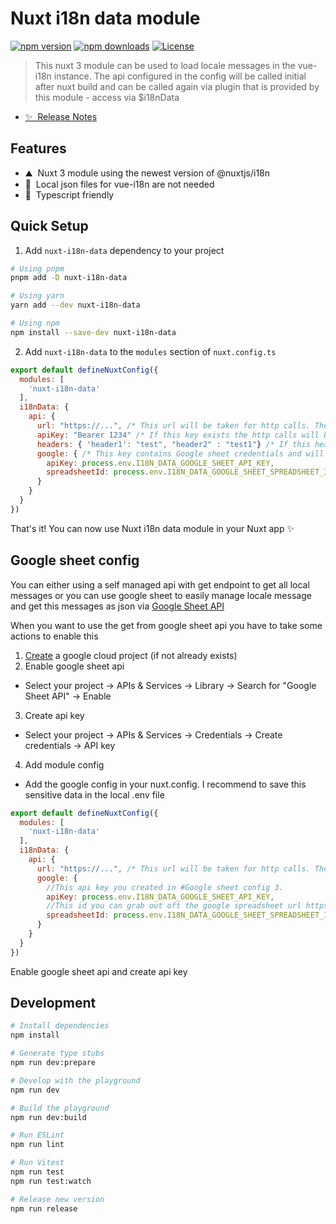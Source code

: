<!--
Get your module up and running quickly.

Find and replace all on all files (CMD+SHIFT+F):
- Name: Nuxt i18n data module
- Package name: nuxt-i18n-data
- Description: This nuxt 3 module can be used to load locale messages in the vue-i18n instance. The api configured in the config will be called initial after nuxt build and can be called again via plugin that is provided by this module - access via $i18nData
-->

# Nuxt i18n data module

[![npm version][npm-version-src]][npm-version-href]
[![npm downloads][npm-downloads-src]][npm-downloads-href]
[![License][license-src]][license-href]

> This nuxt 3 module can be used to load locale messages in the vue-i18n instance. The api configured in the config will be called initial after nuxt build and can be called again via plugin that is provided by this module - access via $i18nData

- [✨ &nbsp;Release Notes](/CHANGELOG.md)
<!-- - [📖 &nbsp;Documentation](https://example.com) -->

## Features

<!-- Highlight some of the features your module provide here -->
- ⛰ &nbsp;Nuxt 3 module using the newest version of @nuxtjs/i18n
- 🚠 &nbsp;Local json files for vue-i18n are not needed
- 🌲 &nbsp;Typescript friendly

## Quick Setup

1. Add `nuxt-i18n-data` dependency to your project

```bash
# Using pnpm
pnpm add -D nuxt-i18n-data

# Using yarn
yarn add --dev nuxt-i18n-data

# Using npm
npm install --save-dev nuxt-i18n-data
```

2. Add `nuxt-i18n-data` to the `modules` section of `nuxt.config.ts`

```js
export default defineNuxtConfig({
  modules: [
    'nuxt-i18n-data'
  ],
  i18nData: {
    api: {
      url: "https://...", /* This url will be taken for http calls. The initial GET at nuxt build and the api/i18n server handler. If google key exists this option will be ignored for GET calls. Post will still using this.*/
      apiKey: "Bearer 1234" /* If this key exists the http calls will be made with 'Authorization' header. If google key exists this option will be ignored */
      headers: { 'header1': "test", "header2" : "test1"} /* If this header exists this header wil be sent to http endpoints. If google key exists this option will be ignored */
      google: { /* This key contains Google sheet credentials and will be used for http calls. If this key exists the api.url will be ignored. See #Google sheet config for more */
        apiKey: process.env.I18N_DATA_GOOGLE_SHEET_API_KEY,
        spreadsheetId: process.env.I18N_DATA_GOOGLE_SHEET_SPREADSHEET_ID
      }
    }
  }
})
```

That's it! You can now use Nuxt i18n data module in your Nuxt app ✨

## Google sheet config
You can either using a self managed api with get endpoint to get all local messages or you can use google sheet to easily manage locale message and get this messages as json via [Google Sheet API](https://developers.google.com/sheets/api/reference/rest) 

When you want to use the get from google sheet api you have to take some actions to enable this
1. [Create](https://console.cloud.google.com/projectcreate) a google cloud project (if not already exists)
2. Enable google sheet api 
- Select your project -> APIs & Services -> Library -> Search for "Google Sheet API" -> Enable
3. Create api key
- Select your project -> APIs & Services -> Credentials -> Create credentials -> API key
4. Add module config
- Add the google config in your nuxt.config. I recommend to save this sensitive data in the local .env file
```js
export default defineNuxtConfig({
  modules: [
    'nuxt-i18n-data'
  ],
  i18nData: {
    api: {
      url: "https://...", /* This url will be taken for http calls. The initial GET at nuxt build and the api/i18n server handler. If google key exists this option will be ignored for GET calls. Post will still using this.*/
      google: {
        //This api key you created in #Google sheet config 3.
        apiKey: process.env.I18N_DATA_GOOGLE_SHEET_API_KEY,
        //This id you can grab out oft the google spreadsheet url https://docs.google.com/spreadsheets/d/...COPY THE ID FROM HERE.../
        spreadsheetId: process.env.I18N_DATA_GOOGLE_SHEET_SPREADSHEET_ID
      }
    }
  }
})
```

Enable google sheet api and create api key

## Development

```bash
# Install dependencies
npm install

# Generate type stubs
npm run dev:prepare

# Develop with the playground
npm run dev

# Build the playground
npm run dev:build

# Run ESLint
npm run lint

# Run Vitest
npm run test
npm run test:watch

# Release new version
npm run release
```

<!-- Badges -->
[npm-version-src]: https://img.shields.io/npm/v/nuxt-i18n-data/latest.svg?style=flat&colorA=18181B&colorB=28CF8D
[npm-version-href]: https://npmjs.com/package/nuxt-i18n-data

[npm-downloads-src]: https://img.shields.io/npm/dm/nuxt-i18n-data.svg?style=flat&colorA=18181B&colorB=28CF8D
[npm-downloads-href]: https://npmjs.com/package/nuxt-i18n-data

[license-src]: https://img.shields.io/npm/l/nuxt-i18n-data.svg?style=flat&colorA=18181B&colorB=28CF8D
[license-href]: https://npmjs.com/package/nuxt-i18n-data

